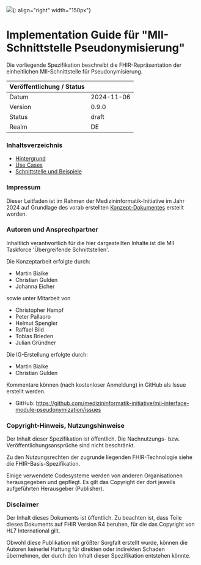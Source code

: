 ![](https://www.medizininformatik-initiative.de/themes/custom/mii/assets/img/Logo_MII_270px_Hoehe_de.png){: align="right" width="150px"}
# Implementation Guide für "MII-Schnittstelle Pseudonymisierung"

Die vorliegende Spezifikation beschreibt die FHIR-Repräsentation der einheitlichen MII-Schnittstelle für Pseudonymisierung.

|Veröffentlichung / Status||
--|--
Datum|2024-11-06
Version|0.9.0
Status|draft
Realm|DE

### Inhaltsverzeichnis
- [Hintergrund](Hintergrund.html)
- [Use Cases](UseCases.html)
- [Schnittstelle und Beispiele](interface.html)

### Impressum

Dieser Leitfaden ist im Rahmen der Medizininformatik-Initiative im Jahr 2024 auf Grundlage des vorab erstellten [Konzept-Dokumentes](Link) erstellt worden.

### Autoren und Ansprechpartner

Inhaltlich verantwortlich für die hier dargestellten Inhalte ist die MII Taskforce 'Übergreifende Schnittstellen'.

Die Konzeptarbeit erfolgte durch:
- Martin Bialke
- Christian Gulden
- Johanna Eicher

sowie unter Mitarbeit von
- Christopher Hampf
- Peter Pallaoro
- Helmut Spengler
- Raffael Bild
- Tobias Brieden
- Julian Gründner

Die IG-Erstellung erfolgte durch:
- Martin Bialke
- Christian Gulden

Kommentare können (nach kostenloser Anmeldung) in GitHub als Issue erstellt werden.

- GitHub: https://github.com/medizininformatik-initiative/mii-interface-module-pseudonymization/issues

### Copyright-Hinweis, Nutzungshinweise

Der Inhalt dieser Spezifikation ist öffentlich. Die Nachnutzungs- bzw. Veröffentlichungsansprüche sind nicht beschränkt.

Zu den Nutzungsrechten der zugrunde liegenden FHIR-Technologie siehe die FHIR-Basis-Spezifikation.

Einige verwendete Codesysteme werden von anderen Organisationen herausgegeben und gepflegt. Es gilt das Copyright der dort jeweils aufgeführten Herausgeber (Publisher).

### Disclaimer

Der Inhalt dieses Dokuments ist öffentlich. Zu beachten ist, dass Teile dieses Dokuments auf FHIR Version R4 beruhen, für die das Copyright von HL7 International gilt.

Obwohl diese Publikation mit größter Sorgfalt erstellt wurde, können die Autoren keinerlei Haftung für direkten oder indirekten Schaden übernehmen, der durch den Inhalt dieser Spezifikation entstehen könnte.
